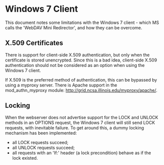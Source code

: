 # Windows 7 Client

This document notes some limitations with the Windows 7 client - which MS calls the 'WebDAV Mini Redirector', and how they can be overcome.


## X.509 Certificates

There is support for client-side X.509 authentication, but only when the certificate is stored unencrypted. Since this is a bad idea, client-side X.509 authentication should not be considered as an option when using the Windows 7 client.

If X.509 is the preferred method of authentication, this can be bypassed by using a myproxy server. There is Apache support in the mod_authn_myproxy module: http://grid.ncsa.illinois.edu/myproxy/apache/.


## Locking

When the webserver does not advertise support for the LOCK and UNLOCK methods in an OPTIONS request, the Windows 7 client will still send LOCK requests, with inevitable failure. To get around this, a dummy locking mechanism has been implemented:
 - all LOCK requests succeed;
 - all UNLOCK requests succeed;
 - all requests with an 'If:' header (a lock precondition) behave as if the lock existed.
